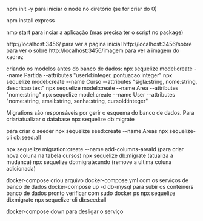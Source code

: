 npm init -y para iniciar o node no diretório (se for criar do 0)

npm install express

nmp start para inciar a aplicação (mas precisa ter o script no package)

http://localhost:3456/ para ver a pagina inicial
http://localhost:3456/sobre para ver o sobre
http://localhost:3456/imagem para ver a imagem do xadrez

criando os modelos antes do banco de dados:
npx sequelize model:create --name Partida --attributes "userId:integer, pontuacao:integer" 
npx sequelize model:create --name Curso --attributes "sigla:string, nome:string, descricao:text"
npx sequelize model:create --name Area --attributes "nome:string"
npx sequelize model:create --name User --attributes "nome:string, email:string, senha:string, cursoId:integer"

Migrations são responsáveis por gerir o esquema do banco de dados. Para criar/atualizar o database
npx sequelize db:migrate

para criar o seeder
npx sequelize seed:create --name Areas
npx sequelize-cli db:seed:all

npx sequelize migration:create --name add-columns-areaId (para criar nova coluna na tabela cursos)
npx sequelize db:migrate (atualiza a mudança)
npx sequelize db:migrate:undo (remove a ultima coluna adicionada)



docker-compose
criou arquivo docker-compose.yml com os serviços de banco de dados
docker-compose up -d db-mysql para subir os conteiners
banco de dados pronto
verificar com sudo docker ps
npx sequelize db:migrate
npx sequelize-cli db:seed:all

docker-compose down para desligar o serviço

